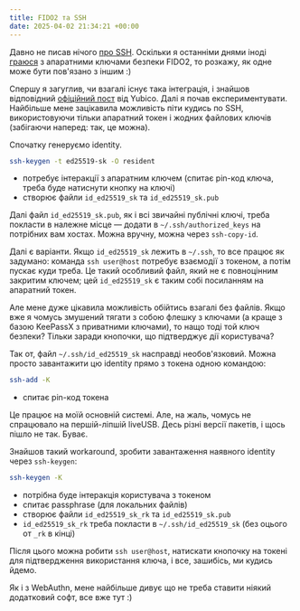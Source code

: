 ```yaml
---
title: FIDO2 та SSH
date: 2025-04-02 21:34:21 +00:00
---
```


Давно не писав нічого [про SSH][0]. Оскільки я останніми днями іноді [граюся][1] з апаратними ключами безпеки FIDO2, то розкажу, як одне може бути пов'язано з іншим :)

Спершу я загуглив, чи взагалі існує така інтеграція, і знайшов відповідний [офіційний пост][2] від Yubico. Далі я почав експериментувати. Найбільше мене зацікавила можливість піти кудись по SSH, використовуючи тільки апаратний токен і жодних файлових ключів (забігаючи наперед: так, це можна).

Спочатку генеруємо identity.

```sh
ssh-keygen -t ed25519-sk -O resident
```

 - потребує інтеракції з апаратним ключем (спитає pin-код ключа, треба буде натиснути кнопку на ключі)
 - створює файли `id_ed25519_sk` та `id_ed25519_sk.pub`

Далі файл `id_ed25519_sk.pub`, як і всі звичайні публічні ключі, треба покласти в належне місце — додати в `~/.ssh/authorized_keys` на потрібних вам хостах. Можна вручну, можна через `ssh-copy-id`.

Далі є варіанти. Якщо `id_ed25519_sk` лежить в `~/.ssh`, то все працює як задумано: команда `ssh user@host` потребує взаємодії з токеном, а потім пускає куди треба. Це такий особливий файл, який не є повноцінним закритим ключем; цей `id_ed25519_sk` є таким собі посиланням на апаратний токен.

Але мене дуже цікавила можливість обійтись взагалі без файлів. Якщо вже я чомусь змушений тягати з собою флешку з ключами (а краще з базою KeePassX з приватними ключами), то нащо тоді той ключ безпеки? Тільки заради кнопочки, що підтверджує дії користувача?

Так от, файл `~/.ssh/id_ed25519_sk` насправді необов'язковий. Можна просто завантажити цю identity прямо з токена одною командою:

```sh
ssh-add -K
```

 - cпитає pin-код токена

Це працює на моїй основній системі. Але, на жаль, чомусь не спрацювало на першій-ліпшій liveUSB. Десь різні версії пакетів, і щось пішло не так. Буває.

Знайшов такий workaround, зробити завантаження наявного identity через `ssh-keygen`:

```sh
ssh-keygen -K
```

 - потрібна буде інтеракція користувача з токеном
 - cпитає passphrase (для локальних файлів)
 - створює файли `id_ed25519_sk_rk` та `id_ed25519_sk.pub`
 - `id_ed25519_sk_rk` треба покласти в `~/.ssh/id_ed25519_sk` (без оцього от `_rk` в кінці)

Після цього можна робити `ssh user@host`, натискати кнопочку на токені для підтвердження використання ключа, і все, зашибісь, ми кудись йдемо.

Як і з WebAuthn, мене найбільше дивує що не треба ставити ніякий додатковий софт, все вже тут :)

[0]: /2022/07/20/ssh-tips-and-tricks.html
[1]: /2025/03/29/pro-kliuchi-fido2-ta-webauthn.html
[2]: https://developers.yubico.com/SSH/Securing_SSH_with_FIDO2.html
